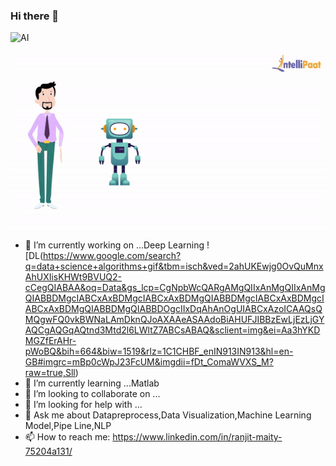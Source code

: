 ### Hi there 👋

![AI](https://github.com/RanjitM007/Images/blob/main/ezgif.com-gif-maker.gif?raw=true)

![ROBOT](https://github.com/RanjitM007/Images/blob/main/Human-teaching-robot.gif?raw=true)


- 🔭 I’m currently working on ...Deep Learning
![DL(https://www.google.com/search?q=data+science+algorithms+gif&tbm=isch&ved=2ahUKEwjg0OvQuMnxAhUXIisKHWt9BVUQ2-cCegQIABAA&oq=Data&gs_lcp=CgNpbWcQARgAMgQIIxAnMgQIIxAnMgQIABBDMgcIABCxAxBDMgcIABCxAxBDMgQIABBDMgcIABCxAxBDMgcIABCxAxBDMgQIABBDMgQIABBDOgcIIxDqAhAnOgUIABCxAzoICAAQsQMQgwFQ0vkBWNaLAmDknQJoAXAAeASAAdoBiAHUFJIBBzEwLjEzLjGYAQCgAQGqAQtnd3Mtd2l6LWltZ7ABCsABAQ&sclient=img&ei=Aa3hYKDMGZfErAHr-pWoBQ&bih=664&biw=1519&rlz=1C1CHBF_enIN913IN913&hl=en-GB#imgrc=mBp0cWpJ23FcUM&imgdii=fDt_ComaWVXS_M?raw=true,Sll)
- 🌱 I’m currently learning ...Matlab
- 👯 I’m looking to collaborate on ...
- 🤔 I’m looking for help with ...
- 💬 Ask me about Datapreprocess,Data Visualization,Machine Learning Model,Pipe Line,NLP
- 📫 How to reach me: https://www.linkedin.com/in/ranjit-maity-75204a131/
